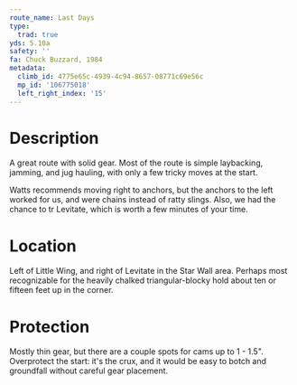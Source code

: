 ```yaml
---
route_name: Last Days
type:
  trad: true
yds: 5.10a
safety: ''
fa: Chuck Buzzard, 1984
metadata:
  climb_id: 4775e65c-4939-4c94-8657-08771c69e56c
  mp_id: '106775018'
  left_right_index: '15'
---
```

# Description
A great route with solid gear.  Most of the route is simple laybacking, jamming, and jug hauling, with only a few tricky moves at the start.

Watts recommends moving right to anchors, but the anchors to the left worked for us, and were chains instead of ratty slings.  Also, we had the chance to tr Levitate, which is worth a few minutes of your time.

# Location
Left of Little Wing, and right of Levitate in the Star Wall area.  Perhaps most recognizable for the  heavily chalked triangular-blocky hold about ten or fifteen feet up in the corner.

# Protection
Mostly thin gear, but there are a couple spots for cams up to 1 - 1.5".  Overprotect the start: it's the crux, and it would be easy to botch and groundfall without careful gear placement.
